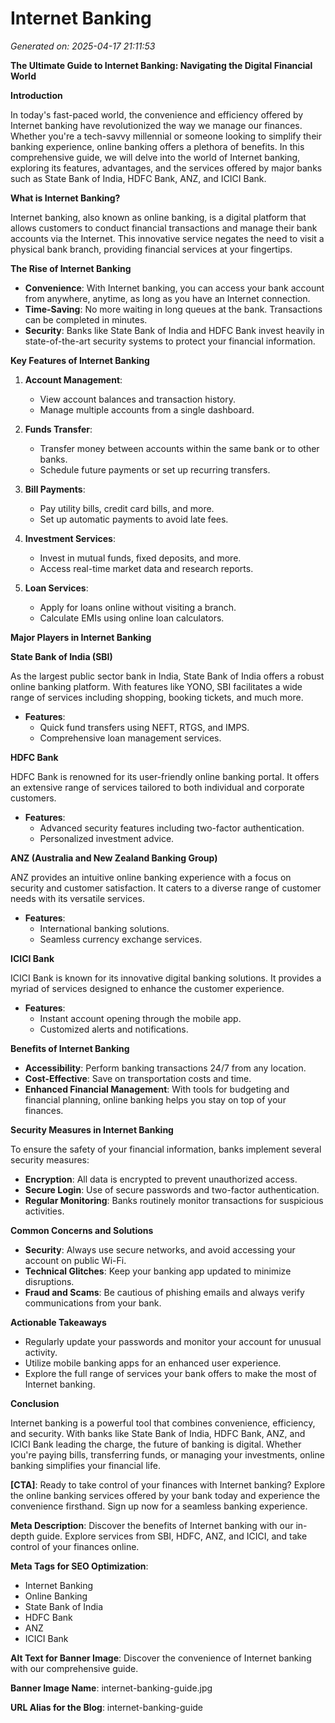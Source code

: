 # Internet Banking

*Generated on: 2025-04-17 21:11:53*

**The Ultimate Guide to Internet Banking: Navigating the Digital Financial World**

**Introduction**

In today's fast-paced world, the convenience and efficiency offered by Internet banking have revolutionized the way we manage our finances. Whether you're a tech-savvy millennial or someone looking to simplify their banking experience, online banking offers a plethora of benefits. In this comprehensive guide, we will delve into the world of Internet banking, exploring its features, advantages, and the services offered by major banks such as State Bank of India, HDFC Bank, ANZ, and ICICI Bank.

**What is Internet Banking?**

Internet banking, also known as online banking, is a digital platform that allows customers to conduct financial transactions and manage their bank accounts via the Internet. This innovative service negates the need to visit a physical bank branch, providing financial services at your fingertips.

**The Rise of Internet Banking**

- **Convenience**: With Internet banking, you can access your bank account from anywhere, anytime, as long as you have an Internet connection.
- **Time-Saving**: No more waiting in long queues at the bank. Transactions can be completed in minutes.
- **Security**: Banks like State Bank of India and HDFC Bank invest heavily in state-of-the-art security systems to protect your financial information.

**Key Features of Internet Banking**

1. **Account Management**: 
   - View account balances and transaction history.
   - Manage multiple accounts from a single dashboard.

2. **Funds Transfer**:
   - Transfer money between accounts within the same bank or to other banks.
   - Schedule future payments or set up recurring transfers.

3. **Bill Payments**:
   - Pay utility bills, credit card bills, and more.
   - Set up automatic payments to avoid late fees.

4. **Investment Services**:
   - Invest in mutual funds, fixed deposits, and more.
   - Access real-time market data and research reports.

5. **Loan Services**:
   - Apply for loans online without visiting a branch.
   - Calculate EMIs using online loan calculators.

**Major Players in Internet Banking**

**State Bank of India (SBI)**

As the largest public sector bank in India, State Bank of India offers a robust online banking platform. With features like YONO, SBI facilitates a wide range of services including shopping, booking tickets, and much more.

- **Features**:
  - Quick fund transfers using NEFT, RTGS, and IMPS.
  - Comprehensive loan management services.

**HDFC Bank**

HDFC Bank is renowned for its user-friendly online banking portal. It offers an extensive range of services tailored to both individual and corporate customers.

- **Features**:
  - Advanced security features including two-factor authentication.
  - Personalized investment advice.

**ANZ (Australia and New Zealand Banking Group)**

ANZ provides an intuitive online banking experience with a focus on security and customer satisfaction. It caters to a diverse range of customer needs with its versatile services.

- **Features**:
  - International banking solutions.
  - Seamless currency exchange services.

**ICICI Bank**

ICICI Bank is known for its innovative digital banking solutions. It provides a myriad of services designed to enhance the customer experience.

- **Features**:
  - Instant account opening through the mobile app.
  - Customized alerts and notifications.

**Benefits of Internet Banking**

- **Accessibility**: Perform banking transactions 24/7 from any location.
- **Cost-Effective**: Save on transportation costs and time.
- **Enhanced Financial Management**: With tools for budgeting and financial planning, online banking helps you stay on top of your finances.

**Security Measures in Internet Banking**

To ensure the safety of your financial information, banks implement several security measures:

- **Encryption**: All data is encrypted to prevent unauthorized access.
- **Secure Login**: Use of secure passwords and two-factor authentication.
- **Regular Monitoring**: Banks routinely monitor transactions for suspicious activities.

**Common Concerns and Solutions**

- **Security**: Always use secure networks, and avoid accessing your account on public Wi-Fi.
- **Technical Glitches**: Keep your banking app updated to minimize disruptions.
- **Fraud and Scams**: Be cautious of phishing emails and always verify communications from your bank.

**Actionable Takeaways**

- Regularly update your passwords and monitor your account for unusual activity.
- Utilize mobile banking apps for an enhanced user experience.
- Explore the full range of services your bank offers to make the most of Internet banking.

**Conclusion**

Internet banking is a powerful tool that combines convenience, efficiency, and security. With banks like State Bank of India, HDFC Bank, ANZ, and ICICI Bank leading the charge, the future of banking is digital. Whether you're paying bills, transferring funds, or managing your investments, online banking simplifies your financial life.

**[CTA]**: Ready to take control of your finances with Internet banking? Explore the online banking services offered by your bank today and experience the convenience firsthand. Sign up now for a seamless banking experience.

**Meta Description**: Discover the benefits of Internet banking with our in-depth guide. Explore services from SBI, HDFC, ANZ, and ICICI, and take control of your finances online.

**Meta Tags for SEO Optimization**: 
- Internet Banking
- Online Banking
- State Bank of India
- HDFC Bank
- ANZ
- ICICI Bank

**Alt Text for Banner Image**: Discover the convenience of Internet banking with our comprehensive guide.

**Banner Image Name**: internet-banking-guide.jpg

**URL Alias for the Blog**: internet-banking-guide
